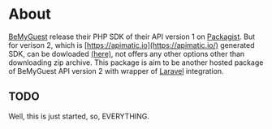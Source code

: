 # About

[BeMyGuest](https://bemyguest.com.sg/) release their PHP SDK of their API version 1 on [Packagist](https://packagist.org/packages/bemyguest/sdk-php).
But for verison 2, which is [https://apimatic.io](https://apimatic.io/) generated SDK, can be dowloaded [(here)](https://bemyguest.com.sg/p/api-console#/php-composer-library), not offers any other options other than downloading zip archive.
This package is aim to be another hosted package of BeMyGuest API version 2 with wrapper of [Laravel](https://laravel.com/) integration.

## TODO
Well, this is just started, so, EVERYTHING.
